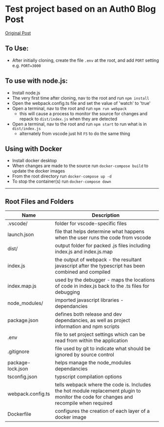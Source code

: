 # Test project based on an Auth0 Blog Post

[Original Post](https://auth0.com/blog/use-typescript-to-create-a-secure-api-with-nodejs-and-express-getting-started/)

## To Use:
* After initially cloning, create the file `.env` at the root, and add `PORT` setting e.g. `PORT=3000`

## To use with node.js: 
* Install node.js
* The very first time after cloning, nav to the root and run `npm install`
* Open the webpack.config.ts file and set the value of 'watch' to 'true'
* Open a terminal, nav to the root and run `npm run webpack`
    * this will cause a process to monitor the source for changes and repack to `dist/index.js` when they are detected
* Open a terminal, nav to the root and run `npm start` to run what is in `dist/index.js`
    * alternately from vscode just hit `F5` to do the same thing

## Using with Docker
* Install docker desktop
* When changes are made to the source run `docker-compose build` to update the docker images
* From the root directory run `docker-compose up -d`
* To stop the container(s) run `docker-compose down`

---

## Root Files and Folders

Name | Description
-----|------------
.vscode/ | folder for vscode-specific files
launch.json | file that helps determine what happens when the user runs the code from vscode
dist/ | output folder for packed .js files including index.js and index.js.map
index.js | the output of webpack - the resultant javascript after the typescript has been combined and compiled
index.map.js | used by the debugger - maps the locations of code in index.js back to the .ts files for debugging
node_modules/ | imported javascript libraries - dependancies
package.json | defines both release and dev dependancies, as well as project information and npm scripts
.env | file to set project settings which can be read from within the application
.gitignore | file used by git to indicate what should be ignored by source control
package-lock.json | helps manage the node_modules dependancies
tsconfig.json | typscript compilation options
webpack.config.ts | tells webpack where the code is. Includes the hot module replacement plugin to monitor the code for changes and recompile when required
Dockerfile | configures the creation of each layer of a docker image